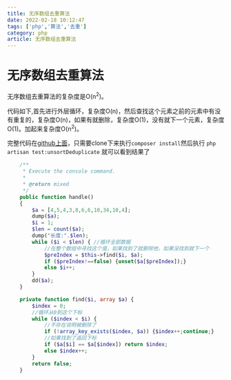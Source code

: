 ```yaml
---
title: 无序数组去重算法
date: 2022-02-18 10:12:47
tags: ['php','算法','去重']
category: php
article: 无序数组去重算法
---
```


# 无序数组去重算法

无序数组去重算法的复杂度是O(n<sup>2</sup>)。

代码如下,首先进行外层循环，复杂度O(n)，然后查找这个元素之前的元素中有没有重复的，复杂度O(n)，如果有就删除，复杂度O(1)，没有就下一个元素，复杂度O(1)。加起来复杂度O(n<sup>2</sup>)。

完整代码在[github上面](https://github.com/Thepatterraining/design-pattern)，只需要clone下来执行`composer install`然后执行 `php artisan test:unsortDeduplicate` 就可以看到结果了

```php
    /**
     * Execute the console command.
     *
     * @return mixed
     */
    public function handle()
    {
        $a = [4,5,4,3,8,6,6,10,34,10,4];
        dump($a);
        $i = 1;
        $len = count($a);
        dump("长度:".$len);
        while ($i < $len) { //循环全部数据
            //在整个数组中寻找这个值，如果找到了就删除他，如果没找到就下一个
            $preIndex = $this->find($i, $a);
            if ($preIndex!==false) {unset($a[$preIndex]);}
            else $i++;
        }
        dd($a);
    }

    private function find($i, array $a) {
        $index = 0;
        //循环从0到这个下标
        while ($index < $i) {
            //不存在说明被删除了
            if (!array_key_exists($index, $a)) {$index++;continue;}
            //如果找到了返回下标
            if ($a[$i] == $a[$index]) return $index;
            else $index++;
        }
        return false;
    }
```

